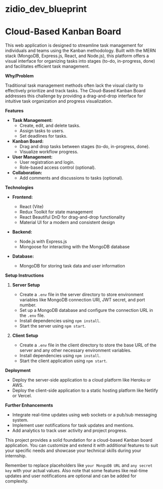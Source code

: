 # zidio_dev_blueprint

# Cloud-Based Kanban Board

This web application is designed to streamline task management for individuals and teams using the Kanban methodology. Built with the MERN stack (MongoDB, Express.js, React, and Node.js), this platform offers a visual interface for organizing tasks into stages (to-do, in-progress, done) and facilitates efficient task management.

**Why/Problem**

Traditional task management methods often lack the visual clarity to effectively prioritize and track tasks. The Cloud-Based Kanban Board addresses this challenge by providing a drag-and-drop interface for intuitive task organization and progress visualization.

**Features**

* **Task Management:**
    * Create, edit, and delete tasks.
    * Assign tasks to users.
    * Set deadlines for tasks.
* **Kanban Board:**
    * Drag and drop tasks between stages (to-do, in-progress, done).
    * Visualize workflow progress.
* **User Management:**
    * User registration and login.
    * Role-based access control (optional).
* **Collaboration:**
    * Add comments and discussions to tasks (optional).

**Technologies**

* **Frontend:**
    * React (Vite)
    * Redux Toolkit for state management
    * React Beautiful DnD for drag-and-drop functionality
    * Material UI for a modern and consistent design

* **Backend:**
    * Node.js with Express.js
    * Mongoose for interacting with the MongoDB database

* **Database:**
    * MongoDB for storing task data and user information

**Setup Instructions**

1. **Server Setup**
    * Create a `.env` file in the server directory to store environment variables like MongoDB connection URI, JWT secret, and port number.
    * Set up a MongoDB database and configure the connection URL in the `.env` file.
    * Install dependencies using `npm install`.
    * Start the server using `npm start`.

2. **Client Setup**
    * Create a `.env` file in the client directory to store the base URL of the server and any other necessary environment variables.
    * Install dependencies using `npm install`.
    * Start the client application using `npm start`.

**Deployment**

* Deploy the server-side application to a cloud platform like Heroku or AWS.
* Deploy the client-side application to a static hosting platform like Netlify or Vercel.

**Further Enhancements**

* Integrate real-time updates using web sockets or a pub/sub messaging system.
* Implement user notifications for task updates and mentions.
* Add analytics to track user activity and project progress.

This project provides a solid foundation for a cloud-based Kanban board application. You can customize and extend it with additional features to suit your specific needs and showcase your technical skills during your internship.

Remember to replace placeholders like `your MongoDB URL` and `any secret key` with your actual values. Also note that some features like real-time updates and user notifications are optional and can be added for complexity.
